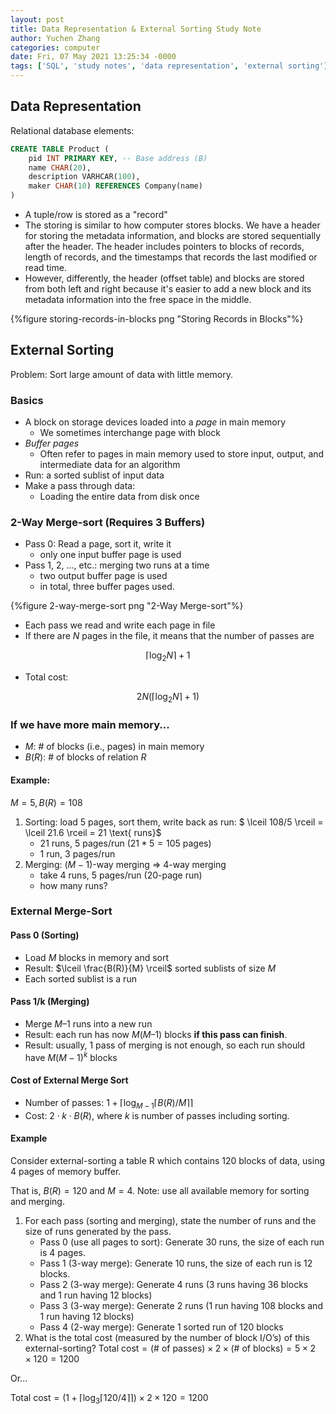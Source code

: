 ```yaml
---
layout: post
title: Data Representation & External Sorting Study Note
author: Yuchen Zhang
categories: computer
date: Fri, 07 May 2021 13:25:34 -0000
tags: ['SQL', 'study notes', 'data representation', 'external sorting']
---
```


## Data Representation

Relational database elements:

```sql
CREATE TABLE Product (
    pid INT PRIMARY KEY, -- Base address (B)
    name CHAR(20),
    description VARHCAR(100),
    maker CHAR(10) REFERENCES Company(name)
)
```

- A tuple/row is stored as a "record"
- The storing is similar to how computer stores blocks. We have a header for storing the metadata information, and blocks are stored sequentially after the header. The header includes pointers to blocks of records, length of records, and the timestamps that records the last modified or read time.
- However, differently, the header (offset table) and blocks are stored from both left and right because it's easier to add a new block and its metadata information into the free space in the middle.

{%figure storing-records-in-blocks png "Storing Records in Blocks"%}

## External Sorting

Problem: Sort large amount of data with little memory.

### Basics

- A block on storage devices loaded into a *page* in main memory
  - We sometimes interchange page with block
- *Buffer pages*
  - Often refer to pages in main memory used to store input, output, and intermediate data for an algorithm
- Run: a sorted sublist of input data
- Make a pass through data:
  - Loading the entire data from disk once

### 2-Way Merge-sort (Requires 3 Buffers)

- Pass 0: Read a page, sort it, write it
  - only one input buffer page is used
- Pass 1, 2, …, etc.: merging two runs at a time
  - two output buffer page is used
  - in total, three buffer pages used. 

{%figure 2-way-merge-sort png "2-Way Merge-sort"%}

- Each pass we read and write each page in file
- If there are $N$ pages in the file, it means that the number of passes are

$$\lceil \log_2{N} \rceil +1$$

- Total cost:

$$2N(\lceil \log_2{N} \rceil +1)$$

### If we have more main memory...

- $M$: # of blocks (i.e., pages) in main memory
- $B(R)$: # of blocks of relation $R$

#### Example: 

$M=5, B(R)=108$

1. Sorting: load 5 pages, sort them, write back as run: $ \lceil 108/5 \rceil = \lceil 21.6 \rceil = 21 \text{ runs}$ 
   - $21$ runs, $5$ pages/run ($21*5 = 105$ pages)
   - $1$ run, $3$ pages/run
2. Merging: $(M-1)$-way merging => 4-way merging
   - take $4$ runs, $5$ pages/run ($20$-page run)
   - how many runs?

### External Merge-Sort

#### Pass 0 (Sorting)

- Load $M$ blocks in memory and sort
- Result: $\lceil \frac{B(R)}{M} \rceil$ sorted sublists of size $M$
- Each sorted sublist is a run

#### Pass 1/k (Merging)

- Merge $M – 1$ runs into a new run
- Result: each run has now $M (M – 1)$ blocks **if this pass can finish**.
- Result: usually, 1 pass of merging is not enough, so each run should have $M(M-1)^k$ blocks

#### Cost of External Merge Sort

- Number of passes: $1+\lceil \log_{M-1}{\lceil B(R)/M \rceil} \rceil$
- Cost: $2\cdot k\cdot B(R)$, where $k$ is number of passes including sorting.

#### Example

Consider external-sorting a table R which contains 120 blocks of data, using 4 pages of memory buffer.

That is, $B(R) = 120$ and $M = 4$. Note: use all available memory for sorting and merging.

1. For each pass (sorting and merging), state the number of runs and the size of runs
generated by the pass.
   - Pass 0 (use all pages to sort): Generate 30 runs, the size of each run is 4 pages.
   - Pass 1 (3-way merge): Generate 10 runs, the size of each run is 12 blocks.
   - Pass 2 (3-way merge): Generate 4 runs (3 runs having 36 blocks and 1 run having 12 blocks)
   - Pass 3 (3-way merge): Generate 2 runs (1 run having 108 blocks and 1 run having 12 blocks)
   - Pass 4 (2-way merge): Generate 1 sorted run of 120 blocks
2. What is the total cost (measured by the number of block I/O’s) of this external-sorting?
$\text{Total cost} = ( \text{# of passes} ) \times 2 \times ( \text{# of blocks} ) = 5 \times 2 \times 120 = 1200$

Or...

$\text{Total cost} = (1+\lceil \log_3{\lceil 120/4 \rceil} \rceil) \times 2 \times 120 =1200$